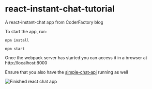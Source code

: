 # react-instant-chat-tutorial
A react-instant-chat app from CoderFactory blog

To start the app, run:

```
npm install 

npm start
```

Once the webpack server has started you can access it in a browser at http://localhost:8000

Ensure that you also have the [simple-chat-api](https://github.com/kentandlime/simple-chat-api) running as well




![Finished react chat app](https://s17.postimg.org/40klqu39r/20160918_123011_capture.gif)
